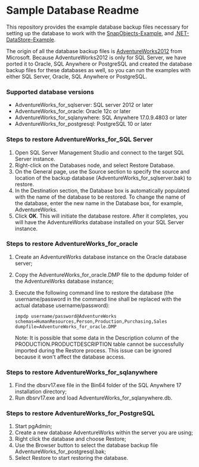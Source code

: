 # <b>Sample Database Readme</b>

This repository provides the example database backup files necessary for setting up the database to work with the [SnapObjects-Example](https://github.com/Appeon/SnapObjects-Example), and [.NET-DataStore-Example](https://github.com/Appeon/.NET-DataStore-Example). 

The origin of all the database backup files is [AdventureWorks2012](https://github.com/Microsoft/sql-server-samples/releases/tag/adventureworks2012) from Microsoft. Because AdventureWorks2012 is only for SQL Server, we have ported it to Oracle, SQL Anywhere or PostgreSQL and created the database backup files for these databases as well, so you can run the examples with either SQL Server, Oracle, SQL Anywhere or PostgreSQL.

### Supported database versions 

- AdventureWorks_for_sqlserver: SQL server 2012 or later
- AdventureWorks_for_oracle: Oracle 12c or later
- AdventureWorks_for_sqlanywhere: SQL Anywhere 17.0.9.4803 or later
- AdventureWorks_for_postgresql: PostgreSQL 10 or later

### Steps to restore AdventureWorks_for_SQL Server

1. Open SQL Server Management Studio and connect to the target SQL Server instance.
2. Right-click on the Databases node, and select Restore Database.
3. On the General page, use the Source section to specify the source and location of the backup database (AdventureWorks_for_sqlserver.bak) to restore.  
4. In the Destination section, the Database box is automatically populated with the name of the database to be restored. To change the name of the database, enter the new name in the Database box, for example, AdventureWorks.
5. Click **OK**. This will initiate the database restore. After it completes, you will have the AdventureWorks database installed on your SQL Server instance.

### Steps to restore AdventureWorks_for_oracle

1. Create an AdventureWorks database instance on the Oracle database server; 

2. Copy the AdventureWorks_for_oracle.DMP file to the dpdump folder of the AdventureWorks database instance;

3. Execute the following command line to restore the database (the username/password in the command line shall be replaced with the actual database username/password):

   ```
   impdp username/password@AdventureWorks schemas=HumanResources,Person,Production,Purchasing,Sales dumpfile=AdventureWorks_for_oracle.DMP
   ```

   Note: It is possible that some data in the Description column of the PRODUCTION.PRODUCTDESCRIPTION table cannot be successfully imported during the Restore process. This issue can be ignored because it won't affect the database access.

### Steps to restore AdventureWorks_for_sqlanywhere

1. Find the dbsrv17.exe file in the Bin64 folder of the SQL Anywhere 17 installation directory;
2. Run dbsrv17.exe and load AdventureWorks_for_sqlanywhere.db.

### Steps to restore AdventureWorks_for_PostgreSQL

1. Start pgAdmin;
2. Create a new database AdventureWorks within the server you are using; 
3. Right click the database and choose Restore; 
4. Use the Browser button to select the database backup file AdventureWorks_for_postgresql.bak;
5. Select Restore to start restoring the database.


